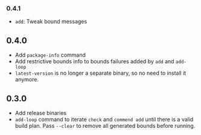 ### 0.4.1
* `add`: Tweak bound messages

## 0.4.0
* Add `package-info` command
* Add restrictive bounds info to bounds failures added by `add` and `add-loop`
* `latest-version` is no longer a separate binary, so no need to install it anymore.

## 0.3.0

* Add release binaries
* `add-loop` command to iterate `check` and `commend add` until there
  is a valid build plan. Pass `--clear` to remove all generated bounds
  before running.
